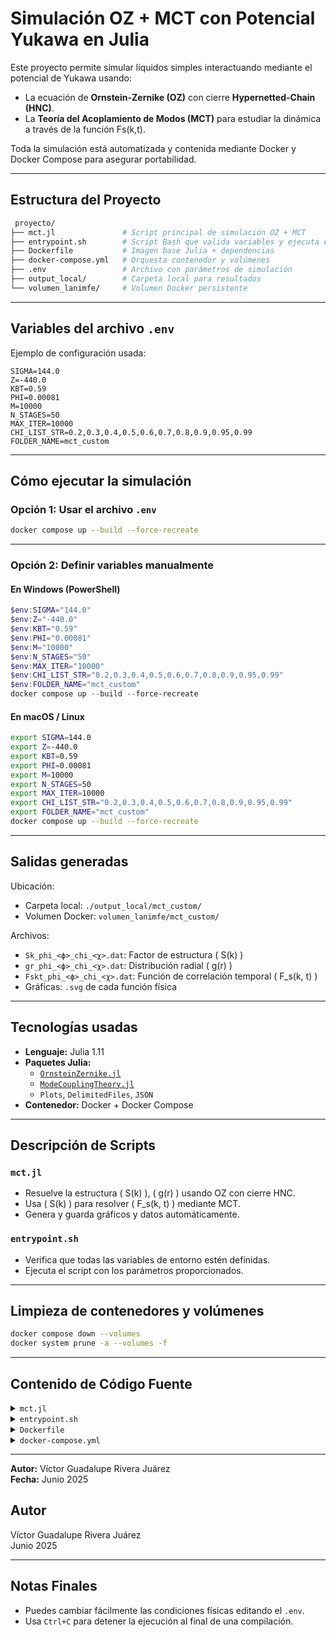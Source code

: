 #  Simulación OZ + MCT con Potencial Yukawa en Julia

Este proyecto permite simular líquidos simples interactuando mediante el potencial de Yukawa usando:

- La ecuación de **Ornstein-Zernike (OZ)** con cierre **Hypernetted-Chain (HNC)**.
- La **Teoría del Acoplamiento de Modos (MCT)** para estudiar la dinámica a través de la función Fs(k,t).

Toda la simulación está automatizada y contenida mediante Docker y Docker Compose para asegurar portabilidad.

---

##  Estructura del Proyecto

```bash
 proyecto/
├── mct.jl               # Script principal de simulación OZ + MCT
├── entrypoint.sh        # Script Bash que valida variables y ejecuta el código
├── Dockerfile           # Imagen base Julia + dependencias
├── docker-compose.yml   # Orquesta contenedor y volúmenes
├── .env                 # Archivo con parámetros de simulación
├── output_local/        # Carpeta local para resultados
└── volumen_lanimfe/     # Volumen Docker persistente
```

---

## Variables del archivo `.env`

Ejemplo de configuración usada:

```env
SIGMA=144.0
Z=-440.0
KBT=0.59
PHI=0.00081
M=10000
N_STAGES=50
MAX_ITER=10000
CHI_LIST_STR=0.2,0.3,0.4,0.5,0.6,0.7,0.8,0.9,0.95,0.99
FOLDER_NAME=mct_custom
```

---

##  Cómo ejecutar la simulación

### Opción 1: Usar el archivo `.env`

```bash
docker compose up --build --force-recreate
```

---

### Opción 2: Definir variables manualmente

####  En Windows (PowerShell)

```powershell
$env:SIGMA="144.0"
$env:Z="-440.0"
$env:KBT="0.59"
$env:PHI="0.00081"
$env:M="10000"
$env:N_STAGES="50"
$env:MAX_ITER="10000"
$env:CHI_LIST_STR="0.2,0.3,0.4,0.5,0.6,0.7,0.8,0.9,0.95,0.99"
$env:FOLDER_NAME="mct_custom"
docker compose up --build --force-recreate
```

####  En macOS / Linux

```bash
export SIGMA=144.0
export Z=-440.0
export KBT=0.59
export PHI=0.00081
export M=10000
export N_STAGES=50
export MAX_ITER=10000
export CHI_LIST_STR="0.2,0.3,0.4,0.5,0.6,0.7,0.8,0.9,0.95,0.99"
export FOLDER_NAME="mct_custom"
docker compose up --build --force-recreate
```

---

##  Salidas generadas

Ubicación:

- Carpeta local: `./output_local/mct_custom/`
- Volumen Docker: `volumen_lanimfe/mct_custom/`

Archivos:

- `Sk_phi_<ϕ>_chi_<χ>.dat`: Factor de estructura \( S(k) \)
- `gr_phi_<ϕ>_chi_<χ>.dat`: Distribución radial \( g(r) \)
- `Fskt_phi_<ϕ>_chi_<χ>.dat`: Función de correlación temporal \( F_s(k, t) \)
- Gráficas: `.svg` de cada función física

---

##  Tecnologías usadas

- **Lenguaje:** Julia 1.11
- **Paquetes Julia:**
  - [`OrnsteinZernike.jl`](https://github.com/IlianPihlajamaa/OrnsteinZernike.jl)
  - [`ModeCouplingTheory.jl`](https://github.com/IlianPihlajamaa/ModeCouplingTheory.jl)
  - `Plots`, `DelimitedFiles`, `JSON`
- **Contenedor:** Docker + Docker Compose

---

##  Descripción de Scripts

### `mct.jl`

- Resuelve la estructura \( S(k) \), \( g(r) \) usando OZ con cierre HNC.
- Usa \( S(k) \) para resolver \( F_s(k, t) \) mediante MCT.
- Genera y guarda gráficos y datos automáticamente.

### `entrypoint.sh`

- Verifica que todas las variables de entorno estén definidas.
- Ejecuta el script con los parámetros proporcionados.

---

##  Limpieza de contenedores y volúmenes

```bash
docker compose down --volumes
docker system prune -a --volumes -f
```

---

##  Contenido de Código Fuente

<details><summary><code>mct.jl</code></summary>

```julia

using OrnsteinZernike
using ModeCouplingTheory
using Plots
using DelimitedFiles

const OZ = OrnsteinZernike
const MCT = ModeCouplingTheory

function main(args...)
    if length(args) < 10
        println("Se requieren 10 argumentos: σ z kBT φ M N_stages max_iter chi_list local_folder volume_folder")
        return
    end

    σ            = parse(Float64, args[1])
    z            = parse(Float64, args[2])
    kBT          = parse(Float64, args[3])
    φ            = parse(Float64, args[4])
    M            = parse(Int, args[5])
    N_stages     = parse(Int, args[6])
    max_iter     = parse(Int, args[7])
    chi_list     = parse.(Float64, split(args[8], ","))
    local_folder = args[9]
    volume_folder = args[10]

    mkpath(local_folder)
    mkpath(volume_folder)

    for χ in chi_list
        println(">> Procesando χ = $χ")

        # --- Parámetros del sistema
        κ = σ / 566.02
        p = (λB = 0.71432 / σ, σ = 1.0, κ = κ, z = -z)
        function Yukawa_R(r, p)
            κa = p.κ * 0.5 * p.σ
            LB = (p.z^2) * p.λB * exp(2 * κa) / (1 + κa)^2
            return LB * exp(-p.κ * r) / r
        end

        potential = OZ.CustomPotential(Yukawa_R, p)
        ρ = (6 / π) * φ
        system = OZ.SimpleLiquid(3, ρ, kBT, potential)
        closure = OZ.HypernettedChain()
        dr = 200.0 / M
        method = OZ.NgIteration(M = M; dr = dr, max_iterations = max_iter, N_stages = N_stages)
        method_ramp = OZ.DensityRamp(method, [ρ * χ])

        # --- Resolver OZ
        sol = OZ.solve(system, closure, method_ramp)[1]
        k = sol.k
        S = sol.Sk
        r = sol.r
        g = sol.gr

        # --- Guardar S(k) y g(r)
        base = "phi_$(replace(string(φ), "." => "_"))_chi_$(replace(string(χ), "." => "_"))"
        writedlm(joinpath(local_folder, "Sk_" * base * ".dat"), [k S])
        writedlm(joinpath(volume_folder, "Sk_" * base * ".dat"), [k S])
        writedlm(joinpath(local_folder, "gr_" * base * ".dat"), [r g])
        writedlm(joinpath(volume_folder, "gr_" * base * ".dat"), [r g])

        # --- Graficar S(k) y g(r)
        plot(k, S, xlabel="k", ylabel="S(k)", lw=2, title="S(k)")
        savefig(joinpath(local_folder, "Sk_" * base * ".svg"))
        savefig(joinpath(volume_folder, "Sk_" * base * ".svg"))

        plot(r, g, xlabel="r", ylabel="g(r)", lw=2, title="g(r)")
        savefig(joinpath(local_folder, "gr_" * base * ".svg"))
        savefig(joinpath(volume_folder, "gr_" * base * ".svg"))

        # --- Resolver MCT
        Nk = length(k)
        k_all = [k; k]
        S_all = [ones(Nk); S]
        ∂F0 = zeros(2 * Nk)
        α, β, δ = 0.0, 1.0, 0.0
        γ = @. k_all^2 / S_all
        kernel = MCT.SCGLEKernel(φ, k_all, S_all)
        equation = MCT.MemoryEquation(α, β, γ, δ, S_all, ∂F0, kernel)
        solver = MCT.TimeDoublingSolver(Δt=1e-5, t_max=1e10, N=8, tolerance=1e-8)

        sol_mct = MCT.solve(equation, solver)

        # --- Guardar y graficar Fs(k,t)
        idx = 25  # índice representativo
        t = MCT.get_t(sol_mct)[1:10:end]
        Fskt = MCT.get_F(sol_mct, 1:10:length(t)*10, idx) ./ S_all[idx]
        datos = [log10.(t) Fskt]
        writedlm(joinpath(local_folder, "Fskt_" * base * ".dat"), datos, header="log10(t) Fs(k,t)")
        writedlm(joinpath(volume_folder, "Fskt_" * base * ".dat"), datos, header="log10(t) Fs(k,t)")

        plot(log10.(t), Fskt, xlabel="log10(t)", ylabel="Fs(k,t)", lw=2, title="Fs(k,t)")
        savefig(joinpath(local_folder, "Fskt_" * base * ".svg"))
        savefig(joinpath(volume_folder, "Fskt_" * base * ".svg"))

        println("✓ Datos guardados para χ = $χ\n")
    end
end

main(ARGS...)



```
</details>

<details><summary><code>entrypoint.sh</code></summary>

```bash
#!/bin/bash
set -euo pipefail

# Verificar variables de entorno requeridas
if [ -z "${SIGMA:-}" ] || [ -z "${Z:-}" ] || [ -z "${KBT:-}" ] || [ -z "${PHI:-}" ] || [ -z "${M:-}" ] || [ -z "${N_STAGES:-}" ] || [ -z "${MAX_ITER:-}" ] || [ -z "${CHI_LIST_STR:-}" ] || [ -z "${FOLDER_NAME:-}" ]; then
  echo "ERROR: Faltan variables de entorno requeridas."
  echo "Define SIGMA, Z, KBT, PHI, M, N_STAGES, MAX_ITER,   CHI_LIST_STR   y FOLDER_NAME en el archivo .env o al ejecutar el contenedor."
  exit 1
fi

echo "SIGMA: $SIGMA"
echo "Z: $Z"
echo "KBT: $KBT"
echo "PHI: $PHI"
echo "M: $M"
echo "N_STAGES: $N_STAGES"
echo "MAX_ITER: $MAX_ITER"
echo "CHI_LIST_STR: $CHI_LIST_STR  "
echo "FOLDER_NAME: $FOLDER_NAME"

LOCAL_PATH="/workspace/$FOLDER_NAME"
VOLUME_PATH="/data_output/$FOLDER_NAME"

mkdir -p "$LOCAL_PATH"
mkdir -p "$VOLUME_PATH"

echo "Local Path: $LOCAL_PATH"
echo "Volume Path: $VOLUME_PATH"
echo ""

command -v julia >/dev/null 2>&1 || { echo >&2 "Julia no está instalada."; exit 1; }

julia mct.jl "$SIGMA" "$Z" "$KBT" "$PHI" "$M" "$N_STAGES" "$MAX_ITER" "$CHI_LIST_STR " "$LOCAL_PATH" "$VOLUME_PATH"




```
</details>

<details><summary><code>Dockerfile</code></summary>

```dockerfile

FROM julia:1.11


RUN apt-get update && apt-get install -y \
    bash curl wget git build-essential libcurl4-openssl-dev ca-certificates dos2unix \
    && rm -rf /var/lib/apt/lists/*

WORKDIR /workspace

# Clonar el repositorio de Julia
RUN git clone https://github.com/IlianPihlajamaa/OrnsteinZernike.jl
RUN git clone https://github.com/IlianPihlajamaa/ModeCouplingTheory.jl

# Instalar paquetes de Julia necesarios
RUN julia -e 'using Pkg; Pkg.add(PackageSpec(path="OrnsteinZernike.jl")); Pkg.instantiate()'
RUN julia -e 'using Pkg; Pkg.add(PackageSpec(path="ModeCouplingTheory.jl")); Pkg.instantiate()'
RUN julia -e 'using Pkg; Pkg.add("JSON"); Pkg.add("DelimitedFiles")'
RUN julia -e 'using Pkg; Pkg.add(["Plots"])'

COPY mct.jl /workspace/mct.jl
COPY entrypoint.sh /workspace/entrypoint.sh


RUN dos2unix /workspace/entrypoint.sh && chmod +x /workspace/entrypoint.sh

# entrypoint
ENTRYPOINT ["bash", "/workspace/entrypoint.sh"]

# Corregir formato fin de línea y dar permiso de ejecución
#RUN sed -i 's/\r//' /workspace/entrypoint.sh && chmod +x /workspace/entrypoint.sh


#windows$env:PHI="0.23"; $env:KBT="2.0"; $env:FOLDER_NAME="nuevop"; docker compose up --build --force-recreate
#macPHI=0.23 KBT=2.0 FOLDER_NAME=martes docker compose up --build --force-recreate
#ubuntu export PHI=0.23; export KBT=2.0; export FOLDER_NAME=nuevop; docker compose up --build --force-recreate
#julia scgle.jl 0.58 ./output ./shared_volume


```
</details>

<details><summary><code>docker-compose.yml</code></summary>

```yaml

#version: "3.8"

services:
  ornstein-zernike:
    build:
      context: .
      dockerfile: Dockerfile
    container_name: potencials_coupling
    volumes:
      - ./:/workspace
      - ./output_local:/workspace/output
      - volumen_lanimfe:/data_output
    working_dir: /workspace
    environment:
      - SIGMA
      - Z
      - KBT
      - PHI
      - M
      - N_STAGES
      - MAX_ITER
      - CHI_LIST_STR
      - FOLDER_NAME
    entrypoint: ["bash", "./entrypoint.sh"]

volumes:
  volumen_lanimfe:

#$env:SIGMA="1.0"; $env:Z="-3.0"; $env:KBT="1.0"; $env:PHI="0.1"; $env:M="2048"; $env:N_STAGES="5"; $env:MAX_ITER="300"; $env:CHI_LIST_STR="1.0"; $env:FOLDER_NAME="nuevo_hola"; docker compose up --build --force-recreate
#$env:SIGMA="1.0"; $env:Z="-10"; $env:KBT="1.0"; $env:PHI="0.1"; $env:M="1024"; $env:N_STAGES="1"; $env:MAX_ITER="100"; $env:CHI_LIST_STR="1.0"; $env:FOLDER_NAME="phi1"; docker compose up --build --force-recreate
#$env:SIGMA="1.0"; $env:Z="-10"; $env:KBT="1.0"; $env:PHI="0.1"; $env:M="2048"; $env:N_STAGES="4"; $env:MAX_ITER="400"; $env:CHI_LIST_STR="0.1,0.5,1.0"; $env:FOLDER_NAME="phi_0_1_Z_10"; docker compose up --build --force-recreate


```
</details>

---

 **Autor:** Víctor Guadalupe Rivera Juárez  
**Fecha:** Junio 2025

##  Autor

Víctor Guadalupe Rivera Juárez  
 Junio 2025

---

##  Notas Finales

- Puedes cambiar fácilmente las condiciones físicas editando el `.env`.
- Usa `Ctrl+C` para detener la ejecución al final de una compilación.
